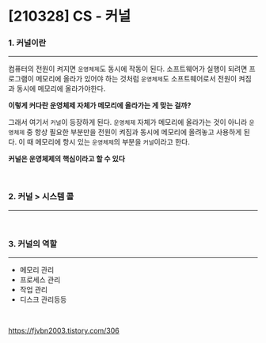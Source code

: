 # [210328] CS - 커널

### 1. 커널이란

---

컴퓨터의 전원이 켜지면 `운영체제`도 동시에 작동이 된다. 소프트웨어가 실행이 되려면 프로그램이 메모리에 올라가 있어야 하는 것처럼 `운영체제`도 소프트웨어로서 전원이 켜짐과 동시에 메모리에 올라가야한다.

**이렇게 커다란 운영체제 자체가 메모리에 올라가는 게 맞는 걸까?**

그래서 여기서 `커널`이 등장하게 된다. `운영체제` 자체가 메모리에 올라가는 것이 아니라 `운영체제` 중 항상 필요한 부분만을 전원이 켜짐과 동시에 메모리에 올려놓고 사용하게 된다. 이 때 메모리에 항시 있는 `운영체제`의 부분을 `커널`이라고 한다. 

**커널은 운영체제의 핵심이라고 할 수 있다**



<br>

### 2. 커널 > 시스템 콜

---



<br>

 

### 3. 커널의 역할

---

- 메모리 관리
- 프로세스 관리
- 작업 관리
- 디스크 관리등등

<br>

https://fjvbn2003.tistory.com/306
